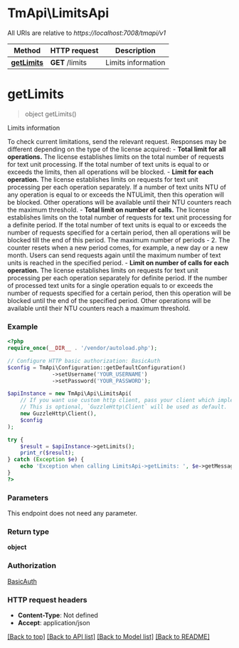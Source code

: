 # TmApi\LimitsApi

All URIs are relative to *https://localhost:7008/tmapi/v1*

Method | HTTP request | Description
------------- | ------------- | -------------
[**getLimits**](LimitsApi.md#getLimits) | **GET** /limits | Limits information


# **getLimits**
> object getLimits()

Limits information

To check current limitations, send the relevant request. Responses may be different depending on the type of the license acquired: - **Total limit for all operations.** The license establishes limits on the total number of requests for text unit processing. If the total number of text units is equal to or exceeds the limits, then all operations will be blocked.            - **Limit for each operation.** The license establishes limits on requests for text unit processing per each operation separately. If a number of text units NTU of any operation is equal to or exceeds the NTULimit, then this operation will be blocked. Other operations will be available until their NTU counters reach the maximum threshold.  - **Total limit on number of calls.** The license establishes limits on the total number of requests for text unit processing for a definite period. If the total number of text units is equal to or exceeds the number of requests specified for a certain period, then all operations will be blocked till the end of this period. The maximum number of periods - 2. The counter resets when a new period comes, for example, a new day or a new month. Users can send requests again until the maximum number of text units is reached in the specified period.  - **Limit on number of calls for each operation.** The license establishes limits on requests for text unit processing per each operation separately for definite period. If the number of processed text units for a single operation equals to or exceeds the number of requests specified for a certain period, then this operation will be blocked until the end of the specified period. Other operations will be available until their NTU counters reach a maximum threshold.

### Example
```php
<?php
require_once(__DIR__ . '/vendor/autoload.php');

// Configure HTTP basic authorization: BasicAuth
$config = TmApi\Configuration::getDefaultConfiguration()
              ->setUsername('YOUR_USERNAME')
              ->setPassword('YOUR_PASSWORD');

$apiInstance = new TmApi\Api\LimitsApi(
    // If you want use custom http client, pass your client which implements `GuzzleHttp\ClientInterface`.
    // This is optional, `GuzzleHttp\Client` will be used as default.
    new GuzzleHttp\Client(),
    $config
);

try {
    $result = $apiInstance->getLimits();
    print_r($result);
} catch (Exception $e) {
    echo 'Exception when calling LimitsApi->getLimits: ', $e->getMessage(), PHP_EOL;
}
?>
```

### Parameters
This endpoint does not need any parameter.

### Return type

**object**

### Authorization

[BasicAuth](../../README.md#BasicAuth)

### HTTP request headers

 - **Content-Type**: Not defined
 - **Accept**: application/json

[[Back to top]](#) [[Back to API list]](../../README.md#documentation-for-api-endpoints) [[Back to Model list]](../../README.md#documentation-for-models) [[Back to README]](../../README.md)

